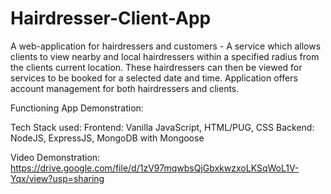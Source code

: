 # Hairdresser-Client-App
A web-application for hairdressers and customers - A service which allows clients to view nearby and local hairdressers within a specified radius from the clients current location. These hairdressers can then be viewed for services to be booked for a selected date and time. Application offers account management for both hairdressers and clients.

Functioning App Demonstration:

Tech Stack used: 
  Frontend: Vanilla JavaScript, HTML/PUG, CSS
  Backend: NodeJS, ExpressJS, MongoDB with Mongoose

Video Demonstration: https://drive.google.com/file/d/1zV97mqwbsQjGbxkwzxoLKSqWoL1V-Yqx/view?usp=sharing
